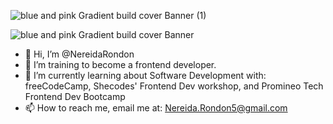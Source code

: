 ![blue and pink Gradient build cover Banner (1)](https://user-images.githubusercontent.com/97356401/171762137-d2b401d4-7ff1-4d9d-9195-1104ffa68862.png)

![blue and pink Gradient build cover Banner](https://user-images.githubusercontent.com/97356401/171761956-70f37798-0786-4316-9b7c-9daffba8a411.png)
- 👋 Hi, I’m @NereidaRondon
- 👀 I’m training to become a frontend developer.
- 🌼 I’m currently learning about Software Development with: freeCodeCamp, Shecodes' Frontend Dev workshop, and Promineo Tech Frontend Dev Bootcamp
- 📫 How to reach me, email me at: Nereida.Rondon5@gmail.com

<!---
NereidaRondon/NereidaRondon is a ✨ special ✨ repository because its `README.md` (this file) appears on your GitHub profile.
You can click the Preview link to take a look at your changes.
--->


